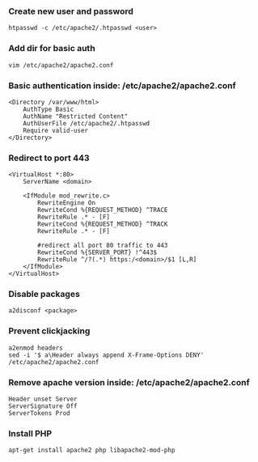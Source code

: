 ### Create new user and password
```
htpasswd -c /etc/apache2/.htpasswd <user>
```

### Add dir for basic auth
```
vim /etc/apache2/apache2.conf
```

### Basic authentication inside: /etc/apache2/apache2.conf
```
<Directory /var/www/html>
    AuthType Basic
    AuthName "Restricted Content"
    AuthUserFile /etc/apache2/.htpasswd
    Require valid-user
</Directory>
```

### Redirect to port 443
```
<VirtualHost *:80>
    ServerName <domain>

    <IfModule mod_rewrite.c>
        RewriteEngine On
        RewriteCond %{REQUEST_METHOD} ^TRACE
        RewriteRule .* - [F]
        RewriteCond %{REQUEST_METHOD} ^TRACK
        RewriteRule .* - [F]

        #redirect all port 80 traffic to 443
        RewriteCond %{SERVER_PORT} !^443$
        RewriteRule ^/?(.*) https:/<domain>/$1 [L,R]
    </IfModule>
</VirtualHost>
```

### Disable packages
```
a2disconf <package>
```

### Prevent clickjacking
```
a2enmod headers
sed -i '$ a\Header always append X-Frame-Options DENY' /etc/apache2/apache2.conf
```

### Remove apache version inside: /etc/apache2/apache2.conf
```
Header unset Server
ServerSignature Off
ServerTokens Prod
```

### Install PHP
```
apt-get install apache2 php libapache2-mod-php
```

